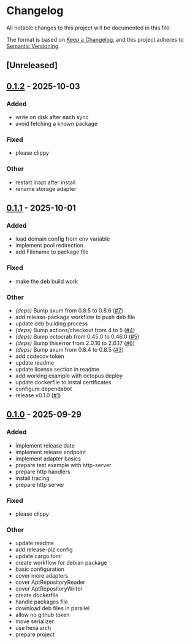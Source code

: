 # Changelog

All notable changes to this project will be documented in this file.

The format is based on [Keep a Changelog](https://keepachangelog.com/en/1.0.0/),
and this project adheres to [Semantic Versioning](https://semver.org/spec/v2.0.0.html).

## [Unreleased]

## [0.1.2](https://github.com/jdrouet/inapt/compare/v0.1.1...v0.1.2) - 2025-10-03

### Added

- write on disk after each sync
- avoid fetching a known package

### Fixed

- please clippy

### Other

- restart inapt after install
- rename storage adapter

## [0.1.1](https://github.com/jdrouet/inapt/compare/v0.1.0...v0.1.1) - 2025-10-01

### Added

- load domain config from env variable
- implement pool redirection
- add Filename to package file

### Fixed

- make the deb build work

### Other

- *(deps)* Bump axum from 0.8.5 to 0.8.6 ([#7](https://github.com/jdrouet/inapt/pull/7))
- add release-package workflow to push deb file
- update deb building process
- *(deps)* Bump actions/checkout from 4 to 5 ([#4](https://github.com/jdrouet/inapt/pull/4))
- *(deps)* Bump octocrab from 0.45.0 to 0.46.0 ([#5](https://github.com/jdrouet/inapt/pull/5))
- *(deps)* Bump thiserror from 2.0.16 to 2.0.17 ([#6](https://github.com/jdrouet/inapt/pull/6))
- *(deps)* Bump axum from 0.8.4 to 0.8.5 ([#3](https://github.com/jdrouet/inapt/pull/3))
- add codecov token
- update readme
- update license section in readme
- add working example with octopus deploy
- update dockerfile to instal certificates
- configure dependabot
- release v0.1.0 ([#1](https://github.com/jdrouet/inapt/pull/1))

## [0.1.0](https://github.com/jdrouet/inapt/releases/tag/v0.1.0) - 2025-09-29

### Added

- implement release date
- implement release endpoint
- implement adapter basics
- prepare test example with http-server
- prepare http handlers
- install tracing
- prepare http server

### Fixed

- please clippy

### Other

- update readme
- add release-plz config
- update cargo.toml
- create workflow for debian package
- basic configuration
- cover more adapters
- cover AptRepositoryReader
- cover AptRepositoryWriter
- create dockerfile
- handle packages file
- download deb files in parallel
- allow no github token
- move serializer
- use hexa arch
- prepare project
